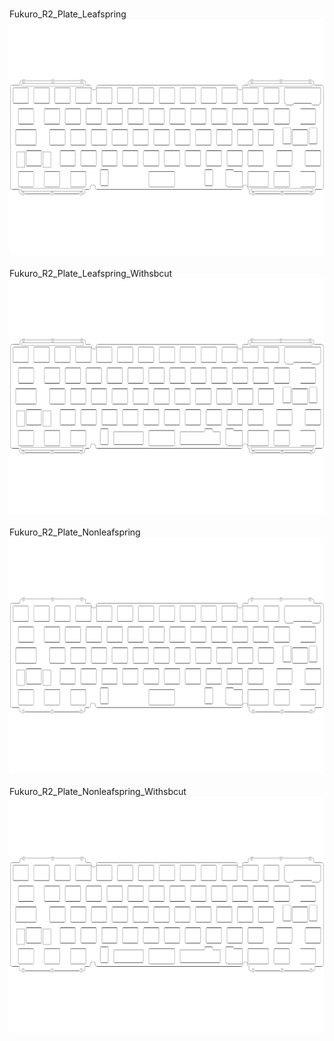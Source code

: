 <br/>Fukuro_R2_Plate_Leafspring<br/>![image](./Fukuro_R2_Plate_Leafspring.png)<br/>
<br/>Fukuro_R2_Plate_Leafspring_Withsbcut<br/>![image](./Fukuro_R2_Plate_Leafspring_Withsbcut.png)<br/>
<br/>Fukuro_R2_Plate_Nonleafspring<br/>![image](./Fukuro_R2_Plate_Nonleafspring.png)<br/>
<br/>Fukuro_R2_Plate_Nonleafspring_Withsbcut<br/>![image](./Fukuro_R2_Plate_Nonleafspring_Withsbcut.png)<br/>
